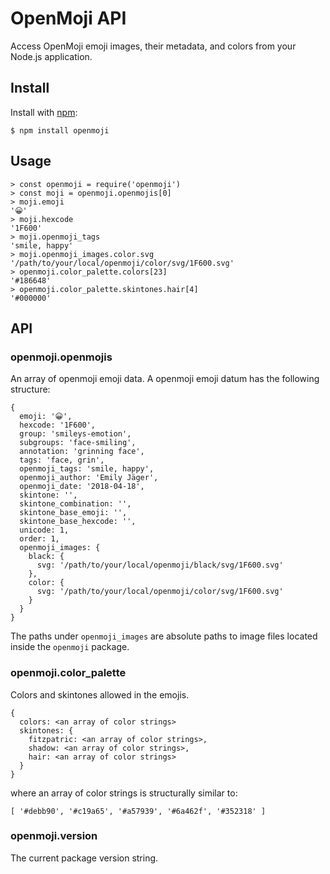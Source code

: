OpenMoji API
========

Access OpenMoji emoji images, their metadata, and colors from your Node.js application.

## Install

Install with [npm](https://www.npmjs.com/package/openmoji):

    $ npm install openmoji

## Usage

    > const openmoji = require('openmoji')
    > const moji = openmoji.openmojis[0]
    > moji.emoji
    '😀'
    > moji.hexcode
    '1F600'
    > moji.openmoji_tags
    'smile, happy'
    > moji.openmoji_images.color.svg
    '/path/to/your/local/openmoji/color/svg/1F600.svg'
    > openmoji.color_palette.colors[23]
    '#186648'
    > openmoji.color_palette.skintones.hair[4]
    '#000000'

## API

### openmoji.openmojis

An array of openmoji emoji data. A openmoji emoji datum has the following structure:

```
{
  emoji: '😀',
  hexcode: '1F600',
  group: 'smileys-emotion',
  subgroups: 'face-smiling',
  annotation: 'grinning face',
  tags: 'face, grin',
  openmoji_tags: 'smile, happy',
  openmoji_author: 'Emily Jäger',
  openmoji_date: '2018-04-18',
  skintone: '',
  skintone_combination: '',
  skintone_base_emoji: '',
  skintone_base_hexcode: '',
  unicode: 1,
  order: 1,
  openmoji_images: {
    black: {
      svg: '/path/to/your/local/openmoji/black/svg/1F600.svg'
    },
    color: {
      svg: '/path/to/your/local/openmoji/color/svg/1F600.svg'
    }
  }
}
```

The paths under `openmoji_images` are absolute paths to image files located inside the `openmoji` package.

### openmoji.color_palette

Colors and skintones allowed in the emojis.

    {
      colors: <an array of color strings>
      skintones: {
        fitzpatric: <an array of color strings>,
        shadow: <an array of color strings>,
        hair: <an array of color strings>
      }
    }

where an array of color strings is structurally similar to:

    [ '#debb90', '#c19a65', '#a57939', '#6a462f', '#352318' ]

### openmoji.version

The current package version string.
